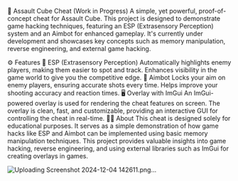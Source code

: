 


🚀 Assault Cube Cheat (Work in Progress)
A simple, yet powerful, proof-of-concept cheat for Assault Cube. This project is designed to demonstrate game hacking techniques, featuring an ESP (Extrasensory Perception) system and an Aimbot for enhanced gameplay. It's currently under development and showcases key concepts such as memory manipulation, reverse engineering, and external game hacking.

⚙️ Features
🌟 ESP (Extrasensory Perception)
Automatically highlights enemy players, making them easier to spot and track.
Enhances visibility in the game world to give you the competitive edge.
🎯 Aimbot
Locks your aim on enemy players, ensuring accurate shots every time.
Helps improve your shooting accuracy and reaction times.
🖥️ Overlay with ImGui
An ImGui-powered overlay is used for rendering the cheat features on screen.
The overlay is clean, fast, and customizable, providing an interactive GUI for controlling the cheat in real-time.
🧑‍🏫 About
This cheat is designed solely for educational purposes. It serves as a simple demonstration of how game hacks like ESP and Aimbot can be implemented using basic memory manipulation techniques. This project provides valuable insights into game hacking, reverse engineering, and using external libraries such as ImGui for creating overlays in games.


![Uploading Screenshot 2024-12-04 142611.png…]()

